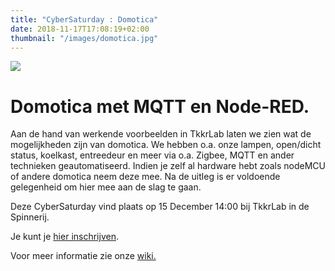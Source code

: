 ```yaml
---
title: "CyberSaturday : Domotica"
date: 2018-11-17T17:08:19+02:00
thumbnail: "/images/domotica.jpg"
---
```

![](/images/domotica.jpg)

# Domotica met MQTT en Node-RED.

Aan de hand van werkende voorbeelden in TkkrLab laten we zien wat de mogelijkheden zijn van domotica. We hebben o.a. onze lampen, open/dicht status, koelkast, entreedeur en meer via o.a. Zigbee, MQTT en ander technieken geautomatiseerd. Indien je zelf al hardware hebt zoals nodeMCU of andere domotica neem deze mee. Na de uitleg is er voldoende gelegenheid om hier mee aan de slag te gaan.

Deze CyberSaturday vind plaats op 15 December 14:00 bij TkkrLab in de Spinnerij.

Je kunt je [hier inschrijven](https://docs.google.com/forms/d/1z0k9cU7E4ca_VlMECBMCr9fcQTziltpLaKuqE-tawgk).

Voor meer informatie zie onze [wiki.](https://tkkrlab.nl/wiki/CyberSaturday_:_15_December_2018)

